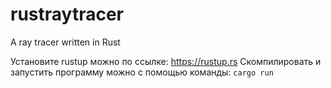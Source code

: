 # rustraytracer
A ray tracer written in Rust

Установите rustup можно по ссылке: https://rustup.rs
Скомпилировать и запустить программу можно с помощью команды: `cargo run`
